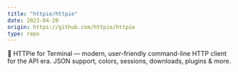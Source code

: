 ```yaml
---
title: "httpie/httpie"
date: 2023-04-20
origin: https://github.com/httpie/httpie
type: repo
---
```


🥧 HTTPie for Terminal — modern, user-friendly command-line HTTP client for the API era. JSON support, colors, sessions, downloads, plugins & more.